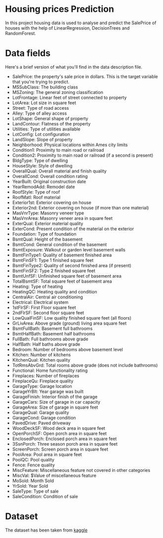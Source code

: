 # Housing prices Prediction

In this project housing data is used to analyse and predict the SalePrice of houses with the help of LinearRegression, DecisionTrees and RandomForest.


# Data fields

Here's a brief version of what you'll find in the data description file.

* SalePrice: the property's sale price in dollars. This is the target variable that you're trying to predict.
* MSSubClass: The building class
* MSZoning: The general zoning classification
* LotFrontage: Linear feet of street connected to property
* LotArea: Lot size in square feet
* Street: Type of road access
* Alley: Type of alley access
* LotShape: General shape of property
* LandContour: Flatness of the property
* Utilities: Type of utilities available
* LotConfig: Lot configuration
* LandSlope: Slope of property
* Neighborhood: Physical locations within Ames city limits
* Condition1: Proximity to main road or railroad
*  Condition2: Proximity to main road or railroad (if a second is present)
*  BldgType: Type of dwelling
*  HouseStyle: Style of dwelling
*  OverallQual: Overall material and finish quality
* OverallCond: Overall condition rating
*  YearBuilt: Original construction date
*  YearRemodAdd: Remodel date
*  RoofStyle: Type of roof
*  RoofMatl: Roof material
*  Exterior1st: Exterior covering on house
*  Exterior2nd: Exterior covering on house (if more than one material)
*  MasVnrType: Masonry veneer type
*  MasVnrArea: Masonry veneer area in square feet
*  ExterQual: Exterior material quality
*  ExterCond: Present condition of the material on the exterior
*  Foundation: Type of foundation
*  BsmtQual: Height of the basement
*  BsmtCond: General condition of the basement
*  BsmtExposure: Walkout or garden level basement walls
*  BsmtFinType1: Quality of basement finished area
*  BsmtFinSF1: Type 1 finished square feet
*  BsmtFinType2: Quality of second finished area (if present)
*  BsmtFinSF2: Type 2 finished square feet
*  BsmtUnfSF: Unfinished square feet of basement area
*  TotalBsmtSF: Total square feet of basement area
*  Heating: Type of heating
*  HeatingQC: Heating quality and condition
*  CentralAir: Central air conditioning
*  Electrical: Electrical system
*  1stFlrSF: First Floor square feet 
*  2ndFlrSF: Second floor square feet
*  LowQualFinSF: Low quality finished square feet (all floors)
*  GrLivArea: Above grade (ground) living area square feet
*  BsmtFullBath: Basement full bathrooms
*  BsmtHalfBath: Basement half bathrooms
*  FullBath: Full bathrooms above grade
*  HalfBath: Half baths above grade
*  Bedroom: Number of bedrooms above basement level
*  Kitchen: Number of kitchens
*  KitchenQual: Kitchen quality
*  TotRmsAbvGrd: Total rooms above grade (does not include bathrooms)
*  Functional: Home functionality rating
*  Fireplaces: Number of fireplaces
*  FireplaceQu: Fireplace quality
*  GarageType: Garage location 
*  GarageYrBlt: Year garage was built
*  GarageFinish: Interior finish of the garage
*  GarageCars: Size of garage in car capacity
*  GarageArea: Size of garage in square feet
*  GarageQual: Garage quality
*  GarageCond: Garage condition
*  PavedDrive: Paved driveway
*  WoodDeckSF: Wood deck area in square feet
*  OpenPorchSF: Open porch area in square feet
*  EnclosedPorch: Enclosed porch area in square feet
*  3SsnPorch: Three season porch area in square feet
*  ScreenPorch: Screen porch area in square feet
*  PoolArea: Pool area in square feet
*  PoolQC: Pool quality
*  Fence: Fence quality
*  MiscFeature: Miscellaneous feature not covered in other categories
*  MiscVal: $Value of miscellaneous feature
*  MoSold: Month Sold
* YrSold: Year Sold
*  SaleType: Type of sale
*  SaleCondition: Condition of sale

# Dataset
The dataset has been taken from [kaggle](https://www.kaggle.com/competitions/home-data-for-ml-course)
